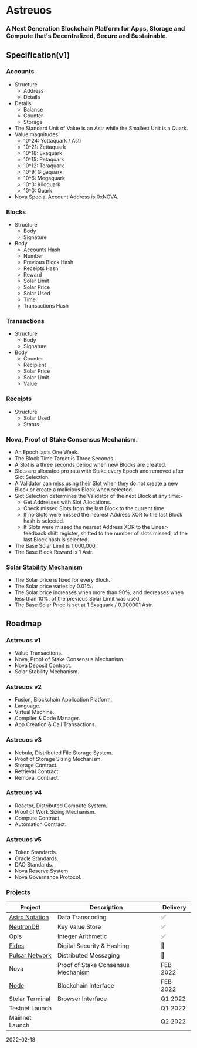 
# Astreuos

### A Next Generation Blockchain Platform for Apps, Storage and Compute that's Decentralized, Secure and Sustainable.

## Specification(v1)

### Accounts
- Structure
    - Address
    - Details
- Details
    - Balance
    - Counter
    - Storage
- The Standard Unit of Value is an Astr while the Smallest Unit is a Quark.
- Value magnitudes:
    - 10^24: Yottaquark / Astr
    - 10^21: Zettaquark
    - 10^18: Exaquark
    - 10^15: Petaquark
    - 10^12: Teraquark
    - 10^9: Gigaquark
    - 10^6: Megaquark
    - 10^3: Kiloquark
    - 10^0: Quark
- Nova Special Account Address is 0xNOVA.

### Blocks
- Structure
    - Body
    - Signature
- Body
    - Accounts Hash
    - Number
    - Previous Block Hash
    - Receipts Hash
    - Reward
    - Solar Limit
    - Solar Price
    - Solar Used
    - Time
    - Transactions Hash

### Transactions
- Structure
    - Body
    - Signature
- Body
    - Counter
    - Recipient
    - Solar Price
    - Solar Limit
    - Value

### Receipts
- Structure
    - Solar Used
    - Status

### Nova, Proof of Stake Consensus Mechanism.
- An Epoch lasts One Week.
- The Block Time Target is Three Seconds.
- A Slot is a three seconds period when new Blocks are created.
- Slots are allocated pro rata with Stake every Epoch and removed after Slot Selection.
- A Validator can miss using their Slot when they do not create a new Block or create a malicious Block when selected.
- Slot Selection determines the Validator of the next Block at any time:-
    - Get Addresses with Slot Allocations.
    - Check missed Slots from the last Block to the current time.
    - If no Slots were missed the nearest Address XOR to the last Block hash is selected.
    - If Slots were missed the nearest Address XOR to the Linear-feedback shift register, shifted to the number of slots missed, of the last Block hash is selected.
- The Base Solar Limit is 1,000,000.
- The Base Block Reward is 1 Astr.


### Solar Stability Mechanism
- The Solar price is fixed for every Block.
- The Solar price varies by 0.01%.
- The Solar price increases when more than 90%, and decreases when less than 10%, of the previous Solar Limit was used.
- The Base Solar Price is set at 1 Exaquark / 0.000001 Astr.

## Roadmap

### Astreuos v1
- Value Transactions.
- Nova, Proof of Stake Consensus Mechanism.
- Nova Deposit Contract.
- Solar Stability Mechanism.

### Astreuos v2
- Fusion, Blockchain Application Platform.
- Language.
- Virtual Machine.
- Compiler & Code Manager.
- App Creation & Call Transactions.

### Astreuos v3
- Nebula, Distributed File Storage System.
- Proof of Storage Sizing Mechanism.
- Storage Contract.
- Retrieval Contract.
- Removal Contract.

### Astreuos v4
- Reactor, Distributed Compute System.
- Proof of Work Sizing Mechanism.
- Compute Contract.
- Automation Contract.

### Astreuos v5
- Token Standards.
- Oracle Standards.
- DAO Standards.
- Nova Reserve System.
- Nova Governance Protocol.

### Projects
| Project | Description | Delivery |
|---|---|---|
| [Astro Notation](https://github.com/stelar-software/rust-astro-notation) | Data Transcoding | ✅ |
| [NeutronDB](https://github.com/stelar-software/rust-neutrondb) | Key Value Store | ✅ |
| [Opis](https://github.com/stelar-software/rust-opis) | Integer Arithmetic | ✅ |
| [Fides](https://github.com/stelar-software/rust-fides) | Digital Security & Hashing | 🚧 |
| [Pulsar Network](https://github.com/stelar-software/rust-pulsar-network)  | Distributed Messaging |  🚧 |
| Nova | Proof of Stake Consensus Mechanism | FEB 2022 |
| [Node](https://github.com/astreuos/rust-astreuos) | Blockchain Interface | FEB 2022 |
| Stelar Terminal | Browser Interface | Q1 2022 |
| Testnet Launch | | Q1 2022 |
| Mainnet Launch | | Q2 2022 |

2022-02-18